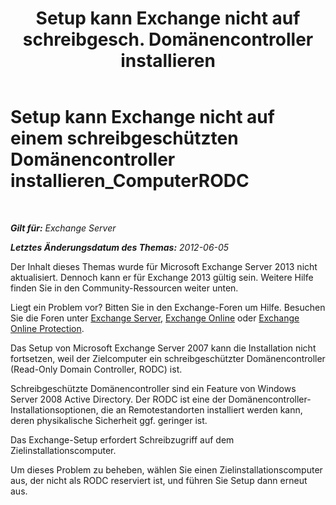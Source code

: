 ﻿---
title: 'Setup kann Exchange nicht auf schreibgesch. Domänencontroller installieren'
TOCTitle: Setup kann Exchange nicht auf einem schreibgeschützten Domänencontroller installieren_ComputerRODC
ms:assetid: 4934d755-65be-47e2-86b0-6ea1ab148a96
ms:mtpsurl: https://technet.microsoft.com/de-de/library/ms.exch.setupreadiness.computerrodc(v=EXCHG.150)
ms:contentKeyID: 50475602
ms.date: 05/22/2018
mtps_version: v=EXCHG.150
ms.translationtype: MT
---

# Setup kann Exchange nicht auf einem schreibgeschützten Domänencontroller installieren\_ComputerRODC

 

_**Gilt für:** Exchange Server_

_**Letztes Änderungsdatum des Themas:** 2012-06-05_

Der Inhalt dieses Themas wurde für Microsoft Exchange Server 2013 nicht aktualisiert. Dennoch kann er für Exchange 2013 gültig sein. Weitere Hilfe finden Sie in den Community-Ressourcen weiter unten.

Liegt ein Problem vor? Bitten Sie in den Exchange-Foren um Hilfe. Besuchen Sie die Foren unter [Exchange Server](https://go.microsoft.com/fwlink/p/?linkid=60612), [Exchange Online](https://go.microsoft.com/fwlink/p/?linkid=267542) oder [Exchange Online Protection](https://go.microsoft.com/fwlink/p/?linkid=285351).

Das Setup von Microsoft Exchange Server 2007 kann die Installation nicht fortsetzen, weil der Zielcomputer ein schreibgeschützter Domänencontroller (Read-Only Domain Controller, RODC) ist.

Schreibgeschützte Domänencontroller sind ein Feature von Windows Server 2008 Active Directory. Der RODC ist eine der Domänencontroller-Installationsoptionen, die an Remotestandorten installiert werden kann, deren physikalische Sicherheit ggf. geringer ist.

Das Exchange-Setup erfordert Schreibzugriff auf dem Zielinstallationscomputer.

Um dieses Problem zu beheben, wählen Sie einen Zielinstallationscomputer aus, der nicht als RODC reserviert ist, und führen Sie Setup dann erneut aus.

